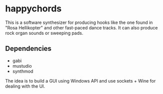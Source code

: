 happychords
===========

This is a software synthesizer for producing hooks like the one found in "Rosa Hellikopter" and other fast-paced dance tracks. It can also produce rock organ sounds or sweeping pads.

Dependencies
------------
* gabi
* mustudio
* synthmod
 
The idea is to build a GUI using Windows API and use sockets + Wine for dealing with the UI.
